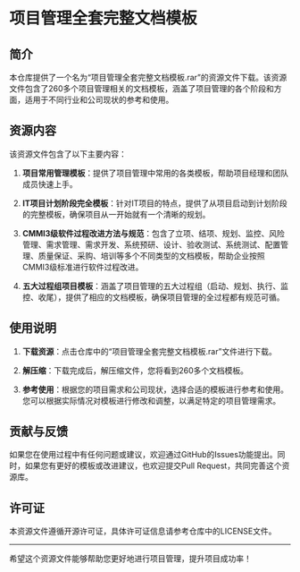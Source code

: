 # 项目管理全套完整文档模板

## 简介

本仓库提供了一个名为“项目管理全套完整文档模板.rar”的资源文件下载。该资源文件包含了260多个项目管理相关的文档模板，涵盖了项目管理的各个阶段和方面，适用于不同行业和公司现状的参考和使用。

## 资源内容

该资源文件包含了以下主要内容：

1. **项目常用管理模板**：提供了项目管理中常用的各类模板，帮助项目经理和团队成员快速上手。

2. **IT项目计划阶段完全模板**：针对IT项目的特点，提供了从项目启动到计划阶段的完整模板，确保项目从一开始就有一个清晰的规划。

3. **CMMI3级软件过程改进方法与规范**：包含了立项、结项、规划、监控、风险管理、需求管理、需求开发、系统预研、设计、验收测试、系统测试、配置管理、质量保证、采购、培训等多个不同类型的文档模板，帮助企业按照CMMI3级标准进行软件过程改进。

4. **五大过程组项目模板**：涵盖了项目管理的五大过程组（启动、规划、执行、监控、收尾），提供了相应的文档模板，确保项目管理的全过程都有规范可循。

## 使用说明

1. **下载资源**：点击仓库中的“项目管理全套完整文档模板.rar”文件进行下载。

2. **解压缩**：下载完成后，解压缩文件，您将看到260多个文档模板。

3. **参考使用**：根据您的项目需求和公司现状，选择合适的模板进行参考和使用。您可以根据实际情况对模板进行修改和调整，以满足特定的项目管理需求。

## 贡献与反馈

如果您在使用过程中有任何问题或建议，欢迎通过GitHub的Issues功能提出。同时，如果您有更好的模板或改进建议，也欢迎提交Pull Request，共同完善这个资源库。

## 许可证

本资源文件遵循开源许可证，具体许可证信息请参考仓库中的LICENSE文件。

---

希望这个资源文件能够帮助您更好地进行项目管理，提升项目成功率！